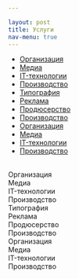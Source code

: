 ```yaml
---

layout: post
title: Услуги
nav-menu: true
---
```


<script>
  $('#myTab a').click(function (e) {
    e.preventDefault();
    $(this).tab('show');
  })
  $(function () {
    $('#myTab a[href="#messages"]').tab('show');
  })
  $(function () {
    $('#myTab a[href="#profile"]').tab('show');
  })
  $(function () {
    $('#myTab a[href="#settings"]').tab('show');
  })
  $(function () {
    $('#myTab a[href="#home"]').tab('show');
  })
</script>

<ul class="nav nav-tabs" id="myTab">
  <li class="active"><a href="#organization">Организация</a></li>
  <li><a href="#media">Медиа</a></li>
  <li><a href="#it-tech">IT-технологии</a></li>
  <li><a href="#prodaction">Производство</a></li>
  <li><a href="#typography">Типография</a></li>
  <li><a href="#advertising">Реклама</a></li>
  <li><a href="#producing">Продюсерство</a></li>
  <li><a href="#prodaction">Производство</a></li>
  <li><a href="#organization">Организация</a></li>
  <li><a href="#media">Медиа</a></li>
  <li><a href="#it-tech">IT-технологии</a></li>
  <li><a href="#prodaction">Производство</a></li>
</ul>

<br>

<div class="tab-content">
  <div class="tab-pane active" id="organization">Организация</div>
  <div class="tab-pane" id="media">Медиа</div>
  <div class="tab-pane" id="it-tech">IT-технологии</div>
  <div class="tab-pane" id="prodaction">Производство</div>
  <div class="tab-pane" id="typography">Типография</div>
  <div class="tab-pane" id="advertising">Реклама</div>
  <div class="tab-pane" id="producing">Продюсерство</div>
  <div class="tab-pane" id="prodaction">Производство</div>
  <div class="tab-pane" id="organization">Организация</div>
  <div class="tab-pane" id="media">Медиа</div>
  <div class="tab-pane" id="it-tech">IT-технологии</div>
  <div class="tab-pane" id="prodaction">Производство</div>
</div>
